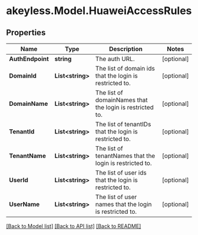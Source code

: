 # akeyless.Model.HuaweiAccessRules
## Properties

Name | Type | Description | Notes
------------ | ------------- | ------------- | -------------
**AuthEndpoint** | **string** | The auth URL. | [optional] 
**DomainId** | **List&lt;string&gt;** | The list of domain ids that the login is restricted to. | [optional] 
**DomainName** | **List&lt;string&gt;** | The list of domainNames that the login is restricted to. | [optional] 
**TenantId** | **List&lt;string&gt;** | The list of tenantIDs  that the login is restricted to. | [optional] 
**TenantName** | **List&lt;string&gt;** | The list of tenantNames  that the login is restricted to. | [optional] 
**UserId** | **List&lt;string&gt;** | The list of user ids that the login is restricted to. | [optional] 
**UserName** | **List&lt;string&gt;** | The list of user names that the login is restricted to. | [optional] 

[[Back to Model list]](../README.md#documentation-for-models) [[Back to API list]](../README.md#documentation-for-api-endpoints) [[Back to README]](../README.md)

